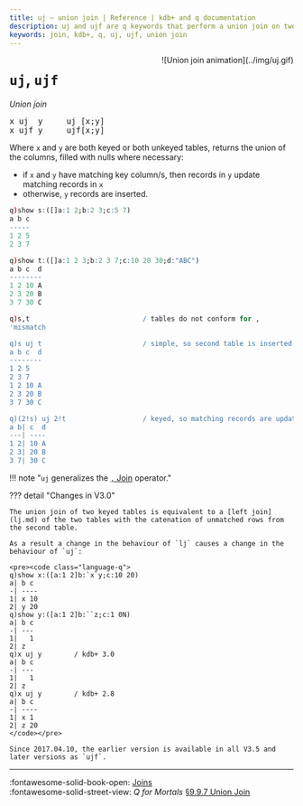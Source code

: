 ```yaml
---
title: uj – union join | Reference | kdb+ and q documentation
description: uj and ujf are q keywords that perform a union join on two tables.
keywords: join, kdb+, q, uj, ujf, union join
---
```

<div markdown="1" style="float:right; margin-left: 3em; max-width: 250px;">
![Union join animation](../img/uj.gif)
</div>

# `uj`, `ujf`






_Union join_

<pre markdown="1" class="language-txt">
x uj  y     uj [x;y]
x ujf y     ujf[x;y]
</pre>


Where `x` and `y` are both keyed or both unkeyed tables, returns the union of the columns, filled with nulls where necessary:

-   if `x` and `y` have matching key column/s, then records in `y` update matching records in `x`
-   otherwise, `y` records are inserted.

```q
q)show s:([]a:1 2;b:2 3;c:5 7)
a b c
-----
1 2 5
2 3 7

q)show t:([]a:1 2 3;b:2 3 7;c:10 20 30;d:"ABC")
a b c  d
--------
1 2 10 A
2 3 20 B
3 7 30 C

q)s,t                            / tables do not conform for ,
'mismatch

q)s uj t                         / simple, so second table is inserted
a b c  d
--------
1 2 5
2 3 7
1 2 10 A
2 3 20 B
3 7 30 C

q)(2!s) uj 2!t                   / keyed, so matching records are updated
a b| c  d
---| ----
1 2| 10 A
2 3| 20 B
3 7| 30 C
```

!!! note "`uj` generalizes the [`,` Join](join.md) operator."


??? detail "Changes in V3.0"

    The union join of two keyed tables is equivalent to a [left join](lj.md) of the two tables with the catenation of unmatched rows from the second table.

    As a result a change in the behaviour of `lj` causes a change in the behaviour of `uj`:

    <pre><code class="language-q">
    q)show x:([a:1 2]b:`x`y;c:10 20)
    a| b c
    -| ----
    1| x 10
    2| y 20
    q)show y:([a:1 2]b:``z;c:1 0N)
    a| b c
    -| ---
    1|   1
    2| z
    q)x uj y		/ kdb+ 3.0
    a| b c
    -| ---
    1|   1
    2| z
    q)x uj y        / kdb+ 2.8
    a| b c
    -| ----
    1| x 1
    2| z 20
    </code></pre>

    Since 2017.04.10, the earlier version is available in all V3.5 and later versions as `ujf`.


---
:fontawesome-solid-book-open:
[Joins](../basics/joins.md)
<br>
:fontawesome-solid-street-view:
_Q for Mortals_
[§9.9.7 Union Join](/q4m3/9_Queries_q-sql/#997-union-join)

